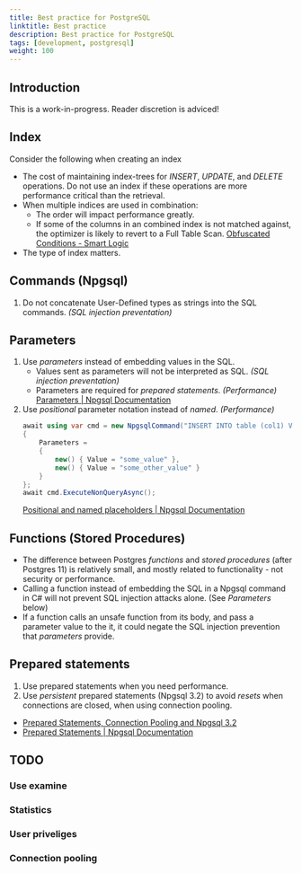 ```yaml
---
title: Best practice for PostgreSQL
linktitle: Best practice
description: Best practice for PostgreSQL
tags: [development, postgresql]
weight: 100
---
```


## Introduction
This is a work-in-progress. Reader discretion is adviced!

## Index
Consider the following when creating an index
- The cost of maintaining index-trees for *INSERT*, *UPDATE*, and *DELETE* operations. Do not use an index if these operations are more performance critical than the retrieval.
- When multiple indices are used in combination:
    - The order will impact performance greatly.
    - If some of the columns in an combined index is not matched against, the optimizer is likely to revert to a Full Table Scan.
    [Obfuscated Conditions - Smart Logic](https://use-the-index-luke.com/sql/where-clause/obfuscation/smart-logic)
- The type of index matters.

## Commands (Npgsql)
1. Do not concatenate User-Defined types as strings into the SQL commands. *(SQL injection preventation)*

## Parameters
1. Use *parameters* instead of embedding values in the SQL.
    - Values sent as parameters will not be interpreted as SQL. *(SQL injection preventation)*
    - Parameters are required for *prepared statements*. *(Performance)*
    [Parameters | Npgsql Documentation](https://www.npgsql.org/doc/basic-usage.html#parameters)
2. Use *positional* parameter notation instead of *named*. *(Performance)*
    ```c#
    await using var cmd = new NpgsqlCommand("INSERT INTO table (col1) VALUES ($1), ($2)", conn)
    {
        Parameters =
        {
            new() { Value = "some_value" },
            new() { Value = "some_other_value" }
        }
    };
    await cmd.ExecuteNonQueryAsync();
    ```
    [Positional and named placeholders | Npgsql Documentation](https://www.npgsql.org/doc/basic-usage.html#positional-and-named-placeholders)

## Functions (Stored Procedures)
* The difference between Postgres *functions* and *stored procedures* (after Postgres 11) is relatively small, and mostly related to functionality - not security or performance.
* Calling a function instead of embedding the SQL in a Npgsql command in C# will not prevent SQL injection attacks alone. (See *Parameters* below)
* If a function calls an unsafe function from its body, and pass a parameter value to the it, it could negate the SQL injection prevention that *parameters* provide.

## Prepared statements
1. Use prepared statements when you need performance. 
2. Use *persistent* prepared statements (Npgsql 3.2) to avoid *resets* when connections are closed, when using connection pooling.

- [Prepared Statements, Connection Pooling and Npgsql 3.2](https://www.roji.org/prepared-statements-in-npgsql-3-2)
- [Prepared Statements | Npgsql Documentation](https://www.npgsql.org/doc/prepare.html)

## TODO
### Use examine
### Statistics
### User priveliges
### Connection pooling
